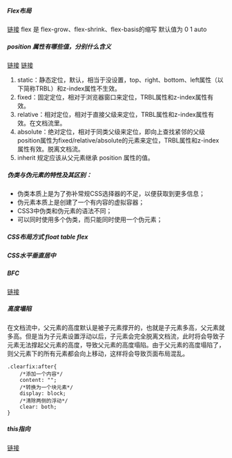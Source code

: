 ##### Flex布局
[链接](http://www.ruanyifeng.com/blog/2015/07/flex-grammar.html?utm_source=tuicool)
 flex 是 flex-grow、flex-shrink、flex-basis的缩写
 默认值为 0 1 auto

##### position 属性有哪些值，分别什么含义
[链接](https://blog.csdn.net/weixin_42067967/article/details/80152403)
[链接](https://www.runoob.com/w3cnote/css-position-static-relative-absolute-fixed.html)
1. static：静态定位，默认，相当于没设置，top、right、bottom、left属性（以下简称TRBL）和z-index属性不生效。
2. fixed：固定定位，相对于浏览器窗口来定位，TRBL属性和z-index属性有效。
3. relative：相对定位，相对于直接父级来定位，TRBL属性和z-index属性有效。在文档流里。
4. absolute：绝对定位，相对于同类父级来定位，即向上查找紧邻的父级position属性为fixed/relative/absolute的元素来定位，TRBL属性和z-index属性有效。脱离文档流。
5. inherit 规定应该从父元素继承 position 属性的值。

##### 伪类与伪元素的特性及其区别：
- 伪类本质上是为了弥补常规CSS选择器的不足，以便获取到更多信息；
- 伪元素本质上是创建了一个有内容的虚拟容器；
- CSS3中伪类和伪元素的语法不同；
- 可以同时使用多个伪类，而只能同时使用一个伪元素；

##### CSS布局方式 float table flex

##### CSS水平垂直居中

##### BFC
[链接](https://blog.csdn.net/dff1993/article/details/80394150)

##### 高度塌陷
在文档流中，父元素的高度默认是被子元素撑开的，也就是子元素多高，父元素就多高。但是当为子元素设置浮动以后，子元素会完全脱离文档流，此时将会导致子元素无法撑起父元素的高度，导致父元素的高度塌陷。由于父元素的高度塌陷了，则父元素下的所有元素都会向上移动，这样将会导致页面布局混乱。
```
.clearfix:after{
    /*添加一个内容*/
    content: "";
    /*转换为一个块元素*/
    display: block;
    /*清除两侧的浮动*/
    clear: both;
}
```

##### this指向
[链接](http://caibaojian.com/deep-in-javascript-this.html)

